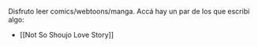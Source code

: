 Disfruto leer comics/webtoons/manga. Accá hay un par de los que escribí algo:

-   [[Not So Shoujo Love Story]]
